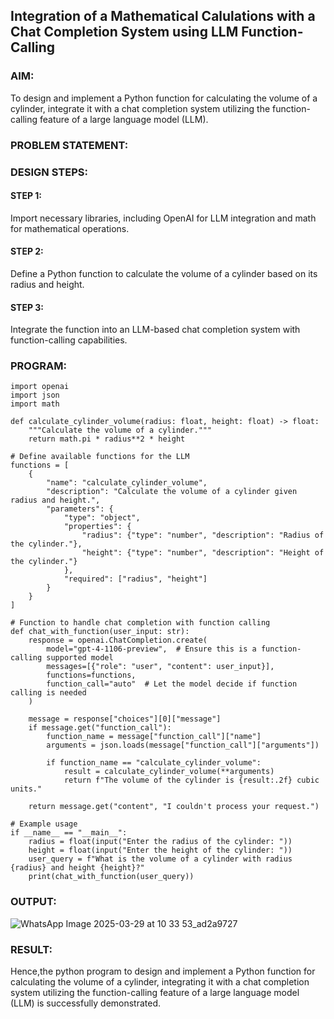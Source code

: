 ## Integration of a Mathematical Calulations with a Chat Completion System using LLM Function-Calling

### AIM:
To design and implement a Python function for calculating the volume of a cylinder, integrate it with a chat completion system utilizing the function-calling feature of a large language model (LLM).

### PROBLEM STATEMENT:

### DESIGN STEPS:

#### STEP 1:
Import necessary libraries, including OpenAI for LLM integration and math for mathematical operations.

#### STEP 2:
Define a Python function to calculate the volume of a cylinder based on its radius and height.

#### STEP 3:
Integrate the function into an LLM-based chat completion system with function-calling capabilities.

### PROGRAM:
```
import openai
import json
import math

def calculate_cylinder_volume(radius: float, height: float) -> float:
    """Calculate the volume of a cylinder."""
    return math.pi * radius**2 * height

# Define available functions for the LLM
functions = [
    {
        "name": "calculate_cylinder_volume",
        "description": "Calculate the volume of a cylinder given radius and height.",
        "parameters": {
            "type": "object",
            "properties": {
                "radius": {"type": "number", "description": "Radius of the cylinder."},
                "height": {"type": "number", "description": "Height of the cylinder."}
            },
            "required": ["radius", "height"]
        }
    }
]

# Function to handle chat completion with function calling
def chat_with_function(user_input: str):
    response = openai.ChatCompletion.create(
        model="gpt-4-1106-preview",  # Ensure this is a function-calling supported model
        messages=[{"role": "user", "content": user_input}],
        functions=functions,
        function_call="auto"  # Let the model decide if function calling is needed
    )
    
    message = response["choices"][0]["message"]
    if message.get("function_call"):
        function_name = message["function_call"]["name"]
        arguments = json.loads(message["function_call"]["arguments"])
        
        if function_name == "calculate_cylinder_volume":
            result = calculate_cylinder_volume(**arguments)
            return f"The volume of the cylinder is {result:.2f} cubic units."
    
    return message.get("content", "I couldn't process your request.")

# Example usage
if __name__ == "__main__":
    radius = float(input("Enter the radius of the cylinder: "))
    height = float(input("Enter the height of the cylinder: "))
    user_query = f"What is the volume of a cylinder with radius {radius} and height {height}?"
    print(chat_with_function(user_query))

```

### OUTPUT:
![WhatsApp Image 2025-03-29 at 10 33 53_ad2a9727](https://github.com/user-attachments/assets/0354af80-226e-4fbd-b607-935c8ed85cb2)



### RESULT:
Hence,the python program to design and implement a Python function for calculating the volume of a cylinder, integrating it with a chat completion system utilizing the function-calling feature of a large language model (LLM) is successfully demonstrated.
